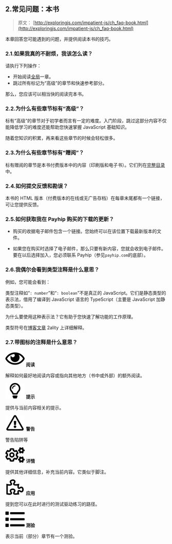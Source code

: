 ## 2.常见问题：本书

> 原文： [http://exploringjs.com/impatient-js/ch_faq-book.html](http://exploringjs.com/impatient-js/ch_faq-book.html)

本章回答您可能遇到的问题，并提供阅读本书的技巧。

### 2.1.如果我真的不耐烦，我该怎么读？

请执行下列操作：

*   开始阅读[全局](ch_big-picture.html)一章。
*   跳过所有标记为“高级”的章节和快速参考部分。

那么，您应该可以相当快的阅读完本书。

### 2.2.为什么有些章节标有“高级”？

标有“高级”的章节对于初学者而言有一定的难度。入门阶段，跳过这部分内容不仅能降低学习的难度还能帮助您快速掌握 JavaScript 基础知识。

随着您知识的积累，再来看这些章节的时候会轻松很多。

### 2.3.为什么有些章节标有“赠阅”？

标有赠阅的章节是本书付费版本中的内容（印刷版和电子书）。它们列在[完整目录](http://exploringjs.com/impatient-js/downloads/complete-toc.html)中。

### 2.4.如何提交反馈和勘误？

本书的 HTML 版本（付费版本的在线或无广告存档）在每章末尾都有一个链接，可让您提供反馈。

### 2.5.如何获取我在 Payhip 购买的下载的更新？

*   购买的收据电子邮件包含一个链接。您始终可以在该位置下载最新版本的文件。

*   如果您在购买时选择了电子邮件，那么只要有新内容，您就会收到电子邮件。要在以后选择加入，您必须联系 Payhip（参见`payhip.com`的底部）。

### 2.6.我偶尔会看到类型注释是什么意思？

例如，您可能会看到：

类型注释如“`: number`”和“`: boolean`”不是真正的 JavaScript。它们是静态类型的表示法，借用了编译到 JavaScript 语言的 TypeScript（主要是 JavaScript 加静态类型）。

为什么要使用这种表示法？它有助于您快速了解功能的工作原理。

类型符号在[博客文章](http://2ality.com/2018/04/type-notation-typescript.html) 2ality 上详细解释。

### 2.7.带图标的注释是什么意思？

![](img/214efb09e8a6ea25668102c7098d3668.svg) **阅读**

解释如何最好地阅读内容或指向其他地方（书中或外部）的额外阅读。

![](img/32ec5809f54a7da5d0ee1c01e5f7b22f.svg) **提示**

提供与当前内容相关的提示。

![](img/8763e1931520190f777bbf536e527ac9.svg) **警告**

警告陷阱等

![](img/6ddc665b06b04cbcdf4bc6a9c514a8c4.svg) **详情**

提供其他详细信息，补充当前内容。它类似于脚注。

![](img/326f85074b5e7828bef014ad113651df.svg) **应用**

提到您可以在此时进行的测试驱动练习的路径。

![](img/bf533f04c482f83bfc407f318306f995.svg) **测验**

表示当前（部分）章节有一个测验。